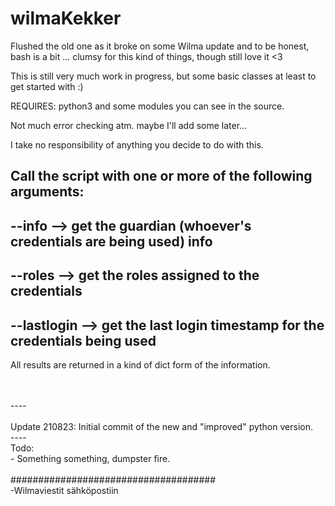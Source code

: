 # wilmaKekker

Flushed the old one as it broke on some Wilma update and to be honest, bash is a bit ... clumsy for this kind of things, though still love it <3

This is still very much work in progress, but some basic classes at least to get started with :)

REQUIRES: python3 and some modules you can see in the source.

Not much error checking atm. maybe I'll add some later...

I take no responsibility of anything you decide to do with this.

## Call the script with one or more of the following arguments:
## --info --> get the guardian (whoever's credentials are being used) info
## --roles --> get the roles assigned to the credentials
## --lastlogin --> get the last login timestamp for the credentials being used

All results are returned in a kind of dict form of the information.

</br>
</br>----</br>
</br>Update 210823: Initial commit of the new and "improved" python version.
</br>----</br>
Todo: </br>
    - Something something, dumpster fire.</br>
</br>
#####################################</br>
-Wilmaviestit sähköpostiin
